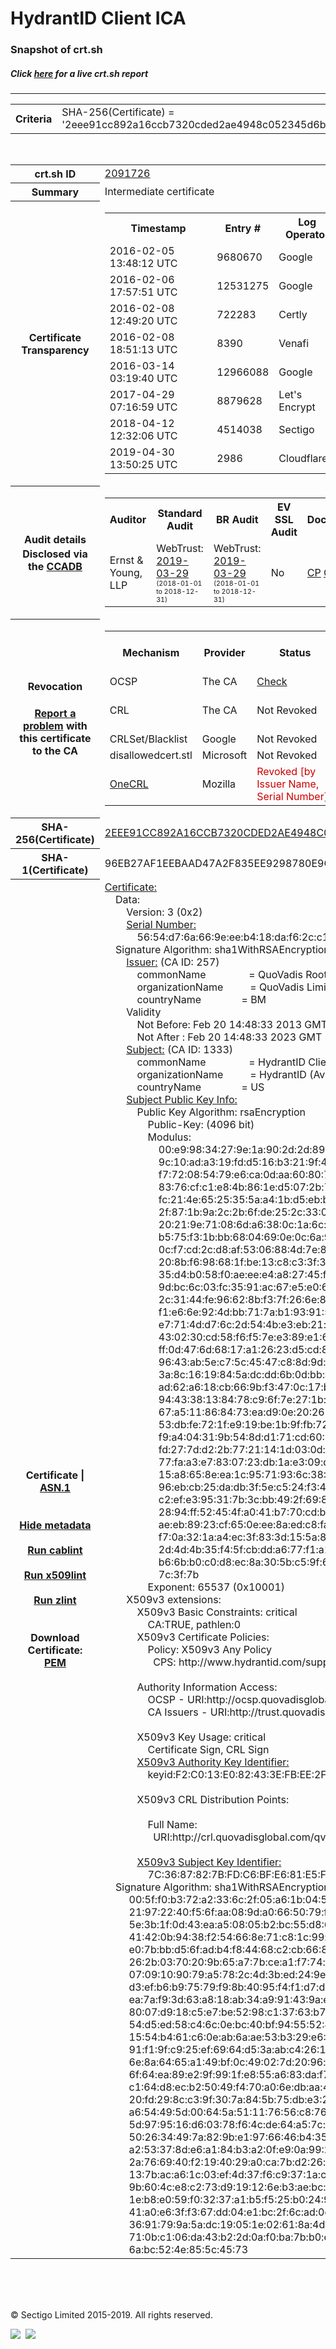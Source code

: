 # HydrantID Client ICA
### Snapshot of crt.sh
##### Click [here](https://crt.sh/?q=2EEE91CC892A16CCB7320CDED2AE4948C052345D6B24E214C24EB93932D10DD9) for a live crt.sh report

---
<!DOCTYPE HTML PUBLIC "-//W3C//DTD HTML 4.0 Transitional//EN">
<HTML>

<BODY>

<TABLE>
  <TR>
    <TH class="outer">Criteria</TH>
    <TD class="outer">SHA-256(Certificate) = '2eee91cc892a16ccb7320cded2ae4948c052345d6b24e214c24eb93932d10dd9'</TD>
  </TR>
</TABLE>
<BR>
<TABLE>
  <TR>
    <TH class="outer">crt.sh ID</TH>
    <TD class="outer"><A href="?id=2091726">2091726</A></TD>
  </TR>
  <TR>
    <TH class="outer">Summary</TH>
    <TD class="outer">Intermediate certificate</TD>
  </TR>
  <TR>
    <TH class="outer">Certificate<BR>Transparency</TH>
    <TD class="outer">
<TABLE class="options" style="margin-left:0px">
  <TR>
    <TH>Timestamp</TH>
    <TH>Entry #</TH>
    <TH>Log Operator</TH>
    <TH>Log URL</TH>
  </TR>
  <TR>
    <TD>2016-02-05&nbsp; <FONT class="small">13:48:12 UTC</FONT></TD>
    <TD>9680670</TD>
    <TD>Google</TD>
    <TD>https://ct.googleapis.com/rocketeer</TD>
  </TR>
  <TR>
    <TD>2016-02-06&nbsp; <FONT class="small">17:57:51 UTC</FONT></TD>
    <TD>12531275</TD>
    <TD>Google</TD>
    <TD>https://ct.googleapis.com/pilot</TD>
  </TR>
  <TR>
    <TD>2016-02-08&nbsp; <FONT class="small">12:49:20 UTC</FONT></TD>
    <TD>722283</TD>
    <TD>Certly</TD>
    <TD>https://log.certly.io</TD>
  </TR>
  <TR>
    <TD>2016-02-08&nbsp; <FONT class="small">18:51:13 UTC</FONT></TD>
    <TD>8390</TD>
    <TD>Venafi</TD>
    <TD>https://ctlog.api.venafi.com</TD>
  </TR>
  <TR>
    <TD>2016-03-14&nbsp; <FONT class="small">03:19:40 UTC</FONT></TD>
    <TD>12966088</TD>
    <TD>Google</TD>
    <TD>https://ct.googleapis.com/aviator</TD>
  </TR>
  <TR>
    <TD>2017-04-29&nbsp; <FONT class="small">07:16:59 UTC</FONT></TD>
    <TD>8879628</TD>
    <TD>Let's Encrypt</TD>
    <TD>https://clicky.ct.letsencrypt.org</TD>
  </TR>
  <TR>
    <TD>2018-04-12&nbsp; <FONT class="small">12:32:06 UTC</FONT></TD>
    <TD>4514038</TD>
    <TD>Sectigo</TD>
    <TD>https://dodo.ct.comodo.com</TD>
  </TR>
  <TR>
    <TD>2019-04-30&nbsp; <FONT class="small">13:50:25 UTC</FONT></TD>
    <TD>2986</TD>
    <TD>Cloudflare</TD>
    <TD>https://ct.cloudflare.com/logs/nimbus2023</TD>
  </TR>
</TABLE>
    </TD>
  </TR>
  <TR>
    <TH class="outer">Audit details<BR>
      <DIV class="small" style="padding-top:3px">Disclosed via the
        <A href="//ccadb-public.secure.force.com/mozilla/PublicAllIntermediateCerts" target="_blank">CCADB</A></DIV>
    </TH>
    <TD class="outer">
<TABLE class="options" style="margin-left:0px">
  <TR>
    <TH>Auditor</TH>
    <TH>Standard Audit</TH>
    <TH>BR Audit</TH>
    <TH>EV SSL Audit</TH>
    <TH>Documents</TH>
    <TH>CCADB</TH>
    <TH>Root Owner / Certificate</TH>
  </TR>
  <TR>
    <TD style="vertical-align:middle">Ernst & Young, LLP</TD>
    <TD>WebTrust:
      <A href="https://www.cpacanada.ca/generichandlers/CPACHandler.ashx?attachmentid=227627" target="_blank">2019-03-29</A>
      <BR><FONT style="font-size:8pt">(2018-01-01 to 2018-12-31)</FONT></TD>
    <TD>WebTrust:
      <A href="https://www.cpacanada.ca/generichandlers/CPACHandler.ashx?attachmentid=227628" target="_blank">2019-03-29</A>
      <BR><FONT style="font-size:8pt">(2018-01-01 to 2018-12-31)</FONT></TD>
    <TD>No    <TD>
      <A href="https://www.quovadisglobal.com/~/media/Files/Repository/QV_RCA1_RCA3_CPCPS_V4_25.ashx" target="blank">CP</A>
      <A href="https://www.quovadisglobal.com/~/media/Files/Repository/QV_RCA2_CPCPS_v2.5.ashx" target="blank">CPS</A>
    </TD>
    <TD><A href="//ccadb.force.com/001o000000x258tAAA" target="_blank">001o000000x258tAAA</A></TD>
    <TD><A href="/?id=6929">QuoVadis</A></TD>
  </TR>
</TABLE>
    </TD>
  </TR>
  <TR>
    <TH class="outer">Revocation<BR><BR>
      <DIV class="small" style="padding-top:3px"><A href="?id=2091726&opt=problemreporting">Report a problem</A> with<BR>this certificate to the CA</DIV></TH>
    <TD class="outer">
      <TABLE class="options" style="margin-left:0px">
        <TR>
          <TH>Mechanism</TH>
          <TH>Provider</TH>
          <TH>Status</TH>
          <TH>Revocation Date</TH>
          <TH>Last Observed in CRL</TH>
          <TH>Last Checked <SPAN style="color:#CC0000;vertical-align:middle;font-size:70%;font-weight:normal">(Error)</SPAN></TH>
        </TR>
        <TR>
          <TD>OCSP</TD>
          <TD>The CA</TD>
          <TD><A href="?id=2091726&opt=ocsp">Check</A></TD>
          <TD><SPAN style="color:#888888">?</SPAN></TD>
          <TD><SPAN style="color:#888888">n/a</SPAN></TD>
          <TD><SPAN style="color:#888888">?</SPAN></TD>
        </TR>
        <TR>
          <TD>CRL</TD>
          <TD>The CA</TD>
          <TD>Not Revoked</TD><TD><SPAN style="color:#888888">n/a</SPAN></TD><TD><SPAN style="color:#888888">n/a</SPAN></TD><TD>2019-12-04&nbsp; <FONT class="small">17:11:31 UTC</FONT></TD>
        </TR>
        <TR>
          <TD>CRLSet/Blacklist</TD>
          <TD>Google</TD>
          <TD>Not Revoked</TD>
          <TD><SPAN style="color:#888888">n/a</SPAN></TD>
          <TD><SPAN style="color:#888888">n/a</SPAN></TD>
          <TD><SPAN style="color:#888888">n/a</SPAN></TD>
        </TR>
        <TR>
          <TD>disallowedcert.stl</TD>
          <TD>Microsoft</TD>
          <TD>Not Revoked</TD>
          <TD><SPAN style="color:#888888">n/a</SPAN></TD>
          <TD><SPAN style="color:#888888">n/a</SPAN></TD>
          <TD><SPAN style="color:#888888">n/a</SPAN></TD>
        </TR>
        <TR>
          <TD><A href="/mozilla-onecrl" target="_blank">OneCRL</A></TD>
          <TD>Mozilla</TD>
          <TD><SPAN style="color:#CC0000">Revoked [by Issuer Name, Serial Number]</SPAN></TD><TD><SPAN style="color:#888888">Unknown</SPAN></TD>
          <TD><SPAN style="color:#888888">n/a</SPAN></TD>
          <TD><SPAN style="color:#888888">n/a</SPAN></TD>
        </TR>
      </TABLE>
    </TD>
  </TR>
  <TR>
    <TH class="outer">SHA-256(Certificate)</TH>
    <TD class="outer"><A href="//censys.io/certificates/2eee91cc892a16ccb7320cded2ae4948c052345d6b24e214c24eb93932d10dd9">2EEE91CC892A16CCB7320CDED2AE4948C052345D6B24E214C24EB93932D10DD9</A></TD>
  </TR>
  <TR>
    <TH class="outer">SHA-1(Certificate)</TH>
    <TD class="outer">96EB27AF1EEBAAD47A2F835EE9298780E9C6FB74</TD>
  </TR>
  <TR>
    <TH class="outer">Certificate | <A href="?asn1=2091726">ASN.1</A>
      <SPAN class="small"><BR>
      <BR><BR><A href="?id=2091726&opt=nometadata">Hide metadata</A>
      <BR><BR><A href="?id=2091726&opt=cablint">Run cablint</A>
      <BR><BR><A href="?id=2091726&opt=x509lint">Run x509lint</A>
      <BR><BR><A href="?id=2091726&opt=zlint">Run zlint</A>
      <BR><BR><BR>Download Certificate: <A href="?d=2091726">PEM</A>
      </SPAN>
    </TH>
    <TD class="text"><A href="?d=2091726">Certificate:</A><BR>&nbsp;&nbsp;&nbsp;&nbsp;Data:<BR>&nbsp;&nbsp;&nbsp;&nbsp;&nbsp;&nbsp;&nbsp;&nbsp;Version:&nbsp;3&nbsp;(0x2)<BR>&nbsp;&nbsp;&nbsp;&nbsp;&nbsp;&nbsp;&nbsp;&nbsp;<A href="?serial=5654d76a669eeeb418daf62cc1196b39b480e899">Serial&nbsp;Number:</A><BR>&nbsp;&nbsp;&nbsp;&nbsp;&nbsp;&nbsp;&nbsp;&nbsp;&nbsp;&nbsp;&nbsp;&nbsp;56:54:d7:6a:66:9e:ee:b4:18:da:f6:2c:c1:19:6b:39:b4:80:e8:99<BR>&nbsp;&nbsp;&nbsp;&nbsp;Signature&nbsp;Algorithm:&nbsp;sha1WithRSAEncryption<BR>&nbsp;&nbsp;&nbsp;&nbsp;&nbsp;&nbsp;&nbsp;&nbsp;<A href="?caid=257">Issuer:</A> <SPAN class="small">(CA ID: 257)</SPAN><BR>&nbsp;&nbsp;&nbsp;&nbsp;&nbsp;&nbsp;&nbsp;&nbsp;&nbsp;&nbsp;&nbsp;&nbsp;commonName&nbsp;&nbsp;&nbsp;&nbsp;&nbsp;&nbsp;&nbsp;&nbsp;&nbsp;&nbsp;&nbsp;&nbsp;&nbsp;&nbsp;&nbsp;&nbsp;=&nbsp;QuoVadis&nbsp;Root&nbsp;CA&nbsp;3<BR>&nbsp;&nbsp;&nbsp;&nbsp;&nbsp;&nbsp;&nbsp;&nbsp;&nbsp;&nbsp;&nbsp;&nbsp;organizationName&nbsp;&nbsp;&nbsp;&nbsp;&nbsp;&nbsp;&nbsp;&nbsp;&nbsp;&nbsp;=&nbsp;QuoVadis&nbsp;Limited<BR>&nbsp;&nbsp;&nbsp;&nbsp;&nbsp;&nbsp;&nbsp;&nbsp;&nbsp;&nbsp;&nbsp;&nbsp;countryName&nbsp;&nbsp;&nbsp;&nbsp;&nbsp;&nbsp;&nbsp;&nbsp;&nbsp;&nbsp;&nbsp;&nbsp;&nbsp;&nbsp;&nbsp;=&nbsp;BM<BR>&nbsp;&nbsp;&nbsp;&nbsp;&nbsp;&nbsp;&nbsp;&nbsp;Validity<BR>&nbsp;&nbsp;&nbsp;&nbsp;&nbsp;&nbsp;&nbsp;&nbsp;&nbsp;&nbsp;&nbsp;&nbsp;Not&nbsp;Before:&nbsp;Feb&nbsp;20&nbsp;14:48:33&nbsp;2013&nbsp;GMT<BR>&nbsp;&nbsp;&nbsp;&nbsp;&nbsp;&nbsp;&nbsp;&nbsp;&nbsp;&nbsp;&nbsp;&nbsp;Not&nbsp;After&nbsp;:&nbsp;Feb&nbsp;20&nbsp;14:48:33&nbsp;2023&nbsp;GMT<BR>&nbsp;&nbsp;&nbsp;&nbsp;&nbsp;&nbsp;&nbsp;&nbsp;<A href="?caid=1333">Subject:</A> <SPAN class="small">(CA ID: 1333)</SPAN><BR>&nbsp;&nbsp;&nbsp;&nbsp;&nbsp;&nbsp;&nbsp;&nbsp;&nbsp;&nbsp;&nbsp;&nbsp;commonName&nbsp;&nbsp;&nbsp;&nbsp;&nbsp;&nbsp;&nbsp;&nbsp;&nbsp;&nbsp;&nbsp;&nbsp;&nbsp;&nbsp;&nbsp;&nbsp;=&nbsp;HydrantID&nbsp;Client&nbsp;ICA<BR>&nbsp;&nbsp;&nbsp;&nbsp;&nbsp;&nbsp;&nbsp;&nbsp;&nbsp;&nbsp;&nbsp;&nbsp;organizationName&nbsp;&nbsp;&nbsp;&nbsp;&nbsp;&nbsp;&nbsp;&nbsp;&nbsp;&nbsp;=&nbsp;HydrantID&nbsp;(Avalanche&nbsp;Cloud&nbsp;Corporation)<BR>&nbsp;&nbsp;&nbsp;&nbsp;&nbsp;&nbsp;&nbsp;&nbsp;&nbsp;&nbsp;&nbsp;&nbsp;countryName&nbsp;&nbsp;&nbsp;&nbsp;&nbsp;&nbsp;&nbsp;&nbsp;&nbsp;&nbsp;&nbsp;&nbsp;&nbsp;&nbsp;&nbsp;=&nbsp;US<BR>&nbsp;&nbsp;&nbsp;&nbsp;&nbsp;&nbsp;&nbsp;&nbsp;<A href="?spkisha256=52c23088d05c12c6c81703f9296e5c22e984e9445907cb36f0c1bd8d2ddfae3d">Subject&nbsp;Public&nbsp;Key&nbsp;Info:</A><BR>&nbsp;&nbsp;&nbsp;&nbsp;&nbsp;&nbsp;&nbsp;&nbsp;&nbsp;&nbsp;&nbsp;&nbsp;Public&nbsp;Key&nbsp;Algorithm:&nbsp;rsaEncryption<BR>&nbsp;&nbsp;&nbsp;&nbsp;&nbsp;&nbsp;&nbsp;&nbsp;&nbsp;&nbsp;&nbsp;&nbsp;&nbsp;&nbsp;&nbsp;&nbsp;Public-Key:&nbsp;(4096&nbsp;bit)<BR>&nbsp;&nbsp;&nbsp;&nbsp;&nbsp;&nbsp;&nbsp;&nbsp;&nbsp;&nbsp;&nbsp;&nbsp;&nbsp;&nbsp;&nbsp;&nbsp;Modulus:<BR>&nbsp;&nbsp;&nbsp;&nbsp;&nbsp;&nbsp;&nbsp;&nbsp;&nbsp;&nbsp;&nbsp;&nbsp;&nbsp;&nbsp;&nbsp;&nbsp;&nbsp;&nbsp;&nbsp;&nbsp;00:e9:98:34:27:9e:1a:90:2d:2d:89:60:1b:c7:1d:<BR>&nbsp;&nbsp;&nbsp;&nbsp;&nbsp;&nbsp;&nbsp;&nbsp;&nbsp;&nbsp;&nbsp;&nbsp;&nbsp;&nbsp;&nbsp;&nbsp;&nbsp;&nbsp;&nbsp;&nbsp;9c:10:ad:a3:19:fd:d5:16:b3:21:9f:49:da:7f:cd:<BR>&nbsp;&nbsp;&nbsp;&nbsp;&nbsp;&nbsp;&nbsp;&nbsp;&nbsp;&nbsp;&nbsp;&nbsp;&nbsp;&nbsp;&nbsp;&nbsp;&nbsp;&nbsp;&nbsp;&nbsp;f7:72:08:54:79:e6:ca:0d:aa:60:80:70:6b:b6:03:<BR>&nbsp;&nbsp;&nbsp;&nbsp;&nbsp;&nbsp;&nbsp;&nbsp;&nbsp;&nbsp;&nbsp;&nbsp;&nbsp;&nbsp;&nbsp;&nbsp;&nbsp;&nbsp;&nbsp;&nbsp;83:76:cf:c1:e8:4b:86:1e:d5:07:2b:75:7a:2a:55:<BR>&nbsp;&nbsp;&nbsp;&nbsp;&nbsp;&nbsp;&nbsp;&nbsp;&nbsp;&nbsp;&nbsp;&nbsp;&nbsp;&nbsp;&nbsp;&nbsp;&nbsp;&nbsp;&nbsp;&nbsp;fc:21:4e:65:25:35:5a:a4:1b:d5:eb:b3:d1:e7:41:<BR>&nbsp;&nbsp;&nbsp;&nbsp;&nbsp;&nbsp;&nbsp;&nbsp;&nbsp;&nbsp;&nbsp;&nbsp;&nbsp;&nbsp;&nbsp;&nbsp;&nbsp;&nbsp;&nbsp;&nbsp;2f:87:1b:9a:2c:2b:6f:de:25:2c:33:0e:0c:f4:20:<BR>&nbsp;&nbsp;&nbsp;&nbsp;&nbsp;&nbsp;&nbsp;&nbsp;&nbsp;&nbsp;&nbsp;&nbsp;&nbsp;&nbsp;&nbsp;&nbsp;&nbsp;&nbsp;&nbsp;&nbsp;20:21:9e:71:08:6d:a6:38:0c:1a:6c:47:5b:88:17:<BR>&nbsp;&nbsp;&nbsp;&nbsp;&nbsp;&nbsp;&nbsp;&nbsp;&nbsp;&nbsp;&nbsp;&nbsp;&nbsp;&nbsp;&nbsp;&nbsp;&nbsp;&nbsp;&nbsp;&nbsp;b5:75:f3:1b:bb:68:04:69:0e:0c:6a:91:c9:c6:de:<BR>&nbsp;&nbsp;&nbsp;&nbsp;&nbsp;&nbsp;&nbsp;&nbsp;&nbsp;&nbsp;&nbsp;&nbsp;&nbsp;&nbsp;&nbsp;&nbsp;&nbsp;&nbsp;&nbsp;&nbsp;0c:f7:cd:2c:d8:af:53:06:88:4d:7e:80:d5:af:c9:<BR>&nbsp;&nbsp;&nbsp;&nbsp;&nbsp;&nbsp;&nbsp;&nbsp;&nbsp;&nbsp;&nbsp;&nbsp;&nbsp;&nbsp;&nbsp;&nbsp;&nbsp;&nbsp;&nbsp;&nbsp;20:8b:f6:98:68:1f:be:13:c8:c3:3f:37:7c:37:f0:<BR>&nbsp;&nbsp;&nbsp;&nbsp;&nbsp;&nbsp;&nbsp;&nbsp;&nbsp;&nbsp;&nbsp;&nbsp;&nbsp;&nbsp;&nbsp;&nbsp;&nbsp;&nbsp;&nbsp;&nbsp;35:d4:b0:58:f0:ae:ee:e4:a8:27:45:fd:14:b8:ed:<BR>&nbsp;&nbsp;&nbsp;&nbsp;&nbsp;&nbsp;&nbsp;&nbsp;&nbsp;&nbsp;&nbsp;&nbsp;&nbsp;&nbsp;&nbsp;&nbsp;&nbsp;&nbsp;&nbsp;&nbsp;9d:bc:6c:03:fc:35:91:ac:67:e5:e0:62:c5:d3:88:<BR>&nbsp;&nbsp;&nbsp;&nbsp;&nbsp;&nbsp;&nbsp;&nbsp;&nbsp;&nbsp;&nbsp;&nbsp;&nbsp;&nbsp;&nbsp;&nbsp;&nbsp;&nbsp;&nbsp;&nbsp;2c:31:44:fe:96:62:8b:f3:7f:26:6e:83:f8:27:12:<BR>&nbsp;&nbsp;&nbsp;&nbsp;&nbsp;&nbsp;&nbsp;&nbsp;&nbsp;&nbsp;&nbsp;&nbsp;&nbsp;&nbsp;&nbsp;&nbsp;&nbsp;&nbsp;&nbsp;&nbsp;f1:e6:6e:92:4d:bb:71:7a:b1:93:91:52:b5:23:0c:<BR>&nbsp;&nbsp;&nbsp;&nbsp;&nbsp;&nbsp;&nbsp;&nbsp;&nbsp;&nbsp;&nbsp;&nbsp;&nbsp;&nbsp;&nbsp;&nbsp;&nbsp;&nbsp;&nbsp;&nbsp;e7:71:4d:d7:6c:2d:54:4b:e3:eb:21:a7:ca:9b:1e:<BR>&nbsp;&nbsp;&nbsp;&nbsp;&nbsp;&nbsp;&nbsp;&nbsp;&nbsp;&nbsp;&nbsp;&nbsp;&nbsp;&nbsp;&nbsp;&nbsp;&nbsp;&nbsp;&nbsp;&nbsp;43:02:30:cd:58:f6:f5:7e:e3:89:e1:64:99:22:19:<BR>&nbsp;&nbsp;&nbsp;&nbsp;&nbsp;&nbsp;&nbsp;&nbsp;&nbsp;&nbsp;&nbsp;&nbsp;&nbsp;&nbsp;&nbsp;&nbsp;&nbsp;&nbsp;&nbsp;&nbsp;ff:0d:47:6d:68:17:a1:26:23:d5:cd:86:25:2b:90:<BR>&nbsp;&nbsp;&nbsp;&nbsp;&nbsp;&nbsp;&nbsp;&nbsp;&nbsp;&nbsp;&nbsp;&nbsp;&nbsp;&nbsp;&nbsp;&nbsp;&nbsp;&nbsp;&nbsp;&nbsp;96:43:ab:5e:c7:5c:45:47:c8:8d:9d:30:f2:2f:63:<BR>&nbsp;&nbsp;&nbsp;&nbsp;&nbsp;&nbsp;&nbsp;&nbsp;&nbsp;&nbsp;&nbsp;&nbsp;&nbsp;&nbsp;&nbsp;&nbsp;&nbsp;&nbsp;&nbsp;&nbsp;3a:8c:16:19:84:5a:dc:dd:6b:0d:bb:a2:4a:b3:e2:<BR>&nbsp;&nbsp;&nbsp;&nbsp;&nbsp;&nbsp;&nbsp;&nbsp;&nbsp;&nbsp;&nbsp;&nbsp;&nbsp;&nbsp;&nbsp;&nbsp;&nbsp;&nbsp;&nbsp;&nbsp;ad:62:a6:18:cb:66:9b:f3:47:0c:17:bf:47:a8:0e:<BR>&nbsp;&nbsp;&nbsp;&nbsp;&nbsp;&nbsp;&nbsp;&nbsp;&nbsp;&nbsp;&nbsp;&nbsp;&nbsp;&nbsp;&nbsp;&nbsp;&nbsp;&nbsp;&nbsp;&nbsp;94:43:38:13:84:78:c9:6f:7e:27:1b:ab:61:d3:cf:<BR>&nbsp;&nbsp;&nbsp;&nbsp;&nbsp;&nbsp;&nbsp;&nbsp;&nbsp;&nbsp;&nbsp;&nbsp;&nbsp;&nbsp;&nbsp;&nbsp;&nbsp;&nbsp;&nbsp;&nbsp;67:a5:11:86:84:73:ea:d9:0e:20:26:3b:38:36:56:<BR>&nbsp;&nbsp;&nbsp;&nbsp;&nbsp;&nbsp;&nbsp;&nbsp;&nbsp;&nbsp;&nbsp;&nbsp;&nbsp;&nbsp;&nbsp;&nbsp;&nbsp;&nbsp;&nbsp;&nbsp;53:db:fe:72:1f:e9:19:be:1b:9f:fb:72:45:60:ff:<BR>&nbsp;&nbsp;&nbsp;&nbsp;&nbsp;&nbsp;&nbsp;&nbsp;&nbsp;&nbsp;&nbsp;&nbsp;&nbsp;&nbsp;&nbsp;&nbsp;&nbsp;&nbsp;&nbsp;&nbsp;f9:a4:04:31:9b:54:8d:d1:71:cd:60:74:18:8b:58:<BR>&nbsp;&nbsp;&nbsp;&nbsp;&nbsp;&nbsp;&nbsp;&nbsp;&nbsp;&nbsp;&nbsp;&nbsp;&nbsp;&nbsp;&nbsp;&nbsp;&nbsp;&nbsp;&nbsp;&nbsp;fd:27:7d:d2:2b:77:21:14:1d:03:0d:1d:fd:89:fb:<BR>&nbsp;&nbsp;&nbsp;&nbsp;&nbsp;&nbsp;&nbsp;&nbsp;&nbsp;&nbsp;&nbsp;&nbsp;&nbsp;&nbsp;&nbsp;&nbsp;&nbsp;&nbsp;&nbsp;&nbsp;77:fa:a3:e7:83:07:23:db:1a:e3:09:dc:80:7a:33:<BR>&nbsp;&nbsp;&nbsp;&nbsp;&nbsp;&nbsp;&nbsp;&nbsp;&nbsp;&nbsp;&nbsp;&nbsp;&nbsp;&nbsp;&nbsp;&nbsp;&nbsp;&nbsp;&nbsp;&nbsp;15:a8:65:8e:ea:1c:95:71:93:6c:38:10:71:55:7b:<BR>&nbsp;&nbsp;&nbsp;&nbsp;&nbsp;&nbsp;&nbsp;&nbsp;&nbsp;&nbsp;&nbsp;&nbsp;&nbsp;&nbsp;&nbsp;&nbsp;&nbsp;&nbsp;&nbsp;&nbsp;96:eb:cb:25:da:db:3f:5e:c5:24:f3:4f:5d:83:eb:<BR>&nbsp;&nbsp;&nbsp;&nbsp;&nbsp;&nbsp;&nbsp;&nbsp;&nbsp;&nbsp;&nbsp;&nbsp;&nbsp;&nbsp;&nbsp;&nbsp;&nbsp;&nbsp;&nbsp;&nbsp;c2:ef:e3:95:31:7b:3c:bb:49:2f:69:89:a6:4c:80:<BR>&nbsp;&nbsp;&nbsp;&nbsp;&nbsp;&nbsp;&nbsp;&nbsp;&nbsp;&nbsp;&nbsp;&nbsp;&nbsp;&nbsp;&nbsp;&nbsp;&nbsp;&nbsp;&nbsp;&nbsp;28:94:ff:52:45:4f:a0:41:b7:70:cd:b0:0d:30:1c:<BR>&nbsp;&nbsp;&nbsp;&nbsp;&nbsp;&nbsp;&nbsp;&nbsp;&nbsp;&nbsp;&nbsp;&nbsp;&nbsp;&nbsp;&nbsp;&nbsp;&nbsp;&nbsp;&nbsp;&nbsp;ae:eb:89:23:cf:65:0e:ee:8a:ed:c8:fa:91:b7:ef:<BR>&nbsp;&nbsp;&nbsp;&nbsp;&nbsp;&nbsp;&nbsp;&nbsp;&nbsp;&nbsp;&nbsp;&nbsp;&nbsp;&nbsp;&nbsp;&nbsp;&nbsp;&nbsp;&nbsp;&nbsp;f7:0a:32:1a:a4:ec:3f:83:3d:15:5a:82:95:36:ed:<BR>&nbsp;&nbsp;&nbsp;&nbsp;&nbsp;&nbsp;&nbsp;&nbsp;&nbsp;&nbsp;&nbsp;&nbsp;&nbsp;&nbsp;&nbsp;&nbsp;&nbsp;&nbsp;&nbsp;&nbsp;2d:4d:4b:35:f4:5f:cb:dd:a6:77:f1:a1:b6:8b:8f:<BR>&nbsp;&nbsp;&nbsp;&nbsp;&nbsp;&nbsp;&nbsp;&nbsp;&nbsp;&nbsp;&nbsp;&nbsp;&nbsp;&nbsp;&nbsp;&nbsp;&nbsp;&nbsp;&nbsp;&nbsp;b6:6b:b0:c0:d8:ec:8a:30:5b:c5:9f:67:d2:8b:51:<BR>&nbsp;&nbsp;&nbsp;&nbsp;&nbsp;&nbsp;&nbsp;&nbsp;&nbsp;&nbsp;&nbsp;&nbsp;&nbsp;&nbsp;&nbsp;&nbsp;&nbsp;&nbsp;&nbsp;&nbsp;7c:3f:7b<BR>&nbsp;&nbsp;&nbsp;&nbsp;&nbsp;&nbsp;&nbsp;&nbsp;&nbsp;&nbsp;&nbsp;&nbsp;&nbsp;&nbsp;&nbsp;&nbsp;Exponent:&nbsp;65537&nbsp;(0x10001)<BR>&nbsp;&nbsp;&nbsp;&nbsp;&nbsp;&nbsp;&nbsp;&nbsp;X509v3&nbsp;extensions:<BR>&nbsp;&nbsp;&nbsp;&nbsp;&nbsp;&nbsp;&nbsp;&nbsp;&nbsp;&nbsp;&nbsp;&nbsp;X509v3&nbsp;Basic&nbsp;Constraints:&nbsp;critical<BR>&nbsp;&nbsp;&nbsp;&nbsp;&nbsp;&nbsp;&nbsp;&nbsp;&nbsp;&nbsp;&nbsp;&nbsp;&nbsp;&nbsp;&nbsp;&nbsp;CA:TRUE,&nbsp;pathlen:0<BR>&nbsp;&nbsp;&nbsp;&nbsp;&nbsp;&nbsp;&nbsp;&nbsp;&nbsp;&nbsp;&nbsp;&nbsp;X509v3&nbsp;Certificate&nbsp;Policies:&nbsp;<BR>&nbsp;&nbsp;&nbsp;&nbsp;&nbsp;&nbsp;&nbsp;&nbsp;&nbsp;&nbsp;&nbsp;&nbsp;&nbsp;&nbsp;&nbsp;&nbsp;Policy:&nbsp;X509v3&nbsp;Any&nbsp;Policy<BR>&nbsp;&nbsp;&nbsp;&nbsp;&nbsp;&nbsp;&nbsp;&nbsp;&nbsp;&nbsp;&nbsp;&nbsp;&nbsp;&nbsp;&nbsp;&nbsp;&nbsp;&nbsp;CPS:&nbsp;http://www.hydrantid.com/support/repository<BR><BR>&nbsp;&nbsp;&nbsp;&nbsp;&nbsp;&nbsp;&nbsp;&nbsp;&nbsp;&nbsp;&nbsp;&nbsp;Authority&nbsp;Information&nbsp;Access:&nbsp;<BR>&nbsp;&nbsp;&nbsp;&nbsp;&nbsp;&nbsp;&nbsp;&nbsp;&nbsp;&nbsp;&nbsp;&nbsp;&nbsp;&nbsp;&nbsp;&nbsp;OCSP&nbsp;-&nbsp;URI:http://ocsp.quovadisglobal.com<BR>&nbsp;&nbsp;&nbsp;&nbsp;&nbsp;&nbsp;&nbsp;&nbsp;&nbsp;&nbsp;&nbsp;&nbsp;&nbsp;&nbsp;&nbsp;&nbsp;CA&nbsp;Issuers&nbsp;-&nbsp;URI:http://trust.quovadisglobal.com/qvrca3.crt<BR><BR>&nbsp;&nbsp;&nbsp;&nbsp;&nbsp;&nbsp;&nbsp;&nbsp;&nbsp;&nbsp;&nbsp;&nbsp;X509v3&nbsp;Key&nbsp;Usage:&nbsp;critical<BR>&nbsp;&nbsp;&nbsp;&nbsp;&nbsp;&nbsp;&nbsp;&nbsp;&nbsp;&nbsp;&nbsp;&nbsp;&nbsp;&nbsp;&nbsp;&nbsp;Certificate&nbsp;Sign,&nbsp;CRL&nbsp;Sign<BR>&nbsp;&nbsp;&nbsp;&nbsp;&nbsp;&nbsp;&nbsp;&nbsp;&nbsp;&nbsp;&nbsp;&nbsp;<A href="?ski=f2c013e082433efbee2f673296355cdbb8cb02d0">X509v3&nbsp;Authority&nbsp;Key&nbsp;Identifier:</A><BR>&nbsp;&nbsp;&nbsp;&nbsp;&nbsp;&nbsp;&nbsp;&nbsp;&nbsp;&nbsp;&nbsp;&nbsp;&nbsp;&nbsp;&nbsp;&nbsp;keyid:F2:C0:13:E0:82:43:3E:FB:EE:2F:67:32:96:35:5C:DB:B8:CB:02:D0<BR><BR>&nbsp;&nbsp;&nbsp;&nbsp;&nbsp;&nbsp;&nbsp;&nbsp;&nbsp;&nbsp;&nbsp;&nbsp;X509v3&nbsp;CRL&nbsp;Distribution&nbsp;Points:&nbsp;<BR><BR>&nbsp;&nbsp;&nbsp;&nbsp;&nbsp;&nbsp;&nbsp;&nbsp;&nbsp;&nbsp;&nbsp;&nbsp;&nbsp;&nbsp;&nbsp;&nbsp;Full&nbsp;Name:<BR>&nbsp;&nbsp;&nbsp;&nbsp;&nbsp;&nbsp;&nbsp;&nbsp;&nbsp;&nbsp;&nbsp;&nbsp;&nbsp;&nbsp;&nbsp;&nbsp;&nbsp;&nbsp;URI:http://crl.quovadisglobal.com/qvrca3.crl<BR><BR>&nbsp;&nbsp;&nbsp;&nbsp;&nbsp;&nbsp;&nbsp;&nbsp;&nbsp;&nbsp;&nbsp;&nbsp;<A href="?ski=7c3687827bfdc6bfe681e5f4004ca8047e604e39">X509v3&nbsp;Subject&nbsp;Key&nbsp;Identifier:</A><BR>&nbsp;&nbsp;&nbsp;&nbsp;&nbsp;&nbsp;&nbsp;&nbsp;&nbsp;&nbsp;&nbsp;&nbsp;&nbsp;&nbsp;&nbsp;&nbsp;7C:36:87:82:7B:FD:C6:BF:E6:81:E5:F4:00:4C:A8:04:7E:60:4E:39<BR>&nbsp;&nbsp;&nbsp;&nbsp;Signature&nbsp;Algorithm:&nbsp;sha1WithRSAEncryption<BR>&nbsp;&nbsp;&nbsp;&nbsp;&nbsp;&nbsp;&nbsp;&nbsp;&nbsp;00:5f:f0:b3:72:a2:33:6c:2f:05:a6:1b:04:5d:c3:be:e2:f2:<BR>&nbsp;&nbsp;&nbsp;&nbsp;&nbsp;&nbsp;&nbsp;&nbsp;&nbsp;21:97:22:40:f5:6f:aa:08:9d:a0:66:50:79:f2:92:eb:2e:8c:<BR>&nbsp;&nbsp;&nbsp;&nbsp;&nbsp;&nbsp;&nbsp;&nbsp;&nbsp;5e:3b:1f:0d:43:ea:a5:08:05:b2:bc:55:d8:6e:69:dd:b0:51:<BR>&nbsp;&nbsp;&nbsp;&nbsp;&nbsp;&nbsp;&nbsp;&nbsp;&nbsp;41:42:0b:94:38:f2:54:66:8e:71:c8:1c:99:cf:7c:63:b3:37:<BR>&nbsp;&nbsp;&nbsp;&nbsp;&nbsp;&nbsp;&nbsp;&nbsp;&nbsp;e0:7b:bb:d5:6f:ad:b4:f8:44:68:c2:cb:66:8d:56:ae:18:cb:<BR>&nbsp;&nbsp;&nbsp;&nbsp;&nbsp;&nbsp;&nbsp;&nbsp;&nbsp;26:2b:03:70:20:9b:65:a7:7b:ce:a1:f7:74:d6:6b:c4:ac:3c:<BR>&nbsp;&nbsp;&nbsp;&nbsp;&nbsp;&nbsp;&nbsp;&nbsp;&nbsp;07:09:10:90:79:a5:78:2c:4d:3b:ed:24:9e:dc:89:9c:58:a3:<BR>&nbsp;&nbsp;&nbsp;&nbsp;&nbsp;&nbsp;&nbsp;&nbsp;&nbsp;d3:ef:b6:b9:75:79:f9:8b:40:95:f4:f1:d7:d7:34:91:83:ad:<BR>&nbsp;&nbsp;&nbsp;&nbsp;&nbsp;&nbsp;&nbsp;&nbsp;&nbsp;ea:7a:f9:3d:63:a8:18:ab:34:a9:91:43:9a:ed:7b:d8:12:f4:<BR>&nbsp;&nbsp;&nbsp;&nbsp;&nbsp;&nbsp;&nbsp;&nbsp;&nbsp;80:07:d9:18:c5:e7:be:52:98:c1:37:63:b7:55:42:d0:b4:f3:<BR>&nbsp;&nbsp;&nbsp;&nbsp;&nbsp;&nbsp;&nbsp;&nbsp;&nbsp;54:d5:ed:58:c4:6c:0e:bc:40:bf:94:55:52:48:a8:90:9d:c2:<BR>&nbsp;&nbsp;&nbsp;&nbsp;&nbsp;&nbsp;&nbsp;&nbsp;&nbsp;15:54:b4:61:c6:0e:ab:6a:ae:53:b3:29:e6:7f:71:27:52:70:<BR>&nbsp;&nbsp;&nbsp;&nbsp;&nbsp;&nbsp;&nbsp;&nbsp;&nbsp;91:f1:9f:c9:25:ef:69:64:d5:3a:ab:c4:26:18:f8:2d:63:38:<BR>&nbsp;&nbsp;&nbsp;&nbsp;&nbsp;&nbsp;&nbsp;&nbsp;&nbsp;6e:8a:64:65:a1:49:bf:0c:49:02:7d:20:96:e4:d5:77:ae:af:<BR>&nbsp;&nbsp;&nbsp;&nbsp;&nbsp;&nbsp;&nbsp;&nbsp;&nbsp;6f:64:ea:89:e2:9f:99:1f:e8:55:a6:83:da:f7:87:5d:aa:4b:<BR>&nbsp;&nbsp;&nbsp;&nbsp;&nbsp;&nbsp;&nbsp;&nbsp;&nbsp;c1:64:d8:ec:b2:50:49:f4:70:a0:6e:db:aa:49:c6:c6:bb:12:<BR>&nbsp;&nbsp;&nbsp;&nbsp;&nbsp;&nbsp;&nbsp;&nbsp;&nbsp;20:fd:29:8c:c3:9f:30:7a:84:5b:75:db:e3:26:1b:09:02:4a:<BR>&nbsp;&nbsp;&nbsp;&nbsp;&nbsp;&nbsp;&nbsp;&nbsp;&nbsp;a6:54:49:5d:00:64:5a:51:11:76:56:c8:76:24:cc:cd:94:e0:<BR>&nbsp;&nbsp;&nbsp;&nbsp;&nbsp;&nbsp;&nbsp;&nbsp;&nbsp;5d:97:95:16:d6:03:78:f6:4c:de:64:a5:7c:cc:01:00:59:be:<BR>&nbsp;&nbsp;&nbsp;&nbsp;&nbsp;&nbsp;&nbsp;&nbsp;&nbsp;50:26:34:49:7a:82:9b:e1:97:66:46:b4:35:99:b5:eb:0b:f3:<BR>&nbsp;&nbsp;&nbsp;&nbsp;&nbsp;&nbsp;&nbsp;&nbsp;&nbsp;a2:53:37:8d:e6:a1:84:b3:a2:0f:e9:0a:99:2f:92:fa:bc:56:<BR>&nbsp;&nbsp;&nbsp;&nbsp;&nbsp;&nbsp;&nbsp;&nbsp;&nbsp;2a:76:69:40:f2:19:40:29:a0:ca:7b:d2:26:b1:fa:97:53:11:<BR>&nbsp;&nbsp;&nbsp;&nbsp;&nbsp;&nbsp;&nbsp;&nbsp;&nbsp;13:7b:ac:a6:1c:03:ef:4d:37:f6:c9:37:1a:c6:24:cb:da:14:<BR>&nbsp;&nbsp;&nbsp;&nbsp;&nbsp;&nbsp;&nbsp;&nbsp;&nbsp;9b:60:4c:e8:c2:73:d9:19:12:6e:b3:ae:bc:1e:77:bd:41:52:<BR>&nbsp;&nbsp;&nbsp;&nbsp;&nbsp;&nbsp;&nbsp;&nbsp;&nbsp;1e:b8:e0:59:f0:32:37:a1:b5:f5:25:b0:24:91:73:27:c2:49:<BR>&nbsp;&nbsp;&nbsp;&nbsp;&nbsp;&nbsp;&nbsp;&nbsp;&nbsp;41:a0:e6:3f:f3:67:dd:04:e1:bc:2f:6c:ad:0d:df:d3:96:ac:<BR>&nbsp;&nbsp;&nbsp;&nbsp;&nbsp;&nbsp;&nbsp;&nbsp;&nbsp;36:91:79:9a:5a:dc:19:05:1e:02:61:8a:4d:85:4f:84:8d:ed:<BR>&nbsp;&nbsp;&nbsp;&nbsp;&nbsp;&nbsp;&nbsp;&nbsp;&nbsp;71:0b:c1:06:da:43:b2:2d:0a:f0:ba:7b:b0:d9:da:be:12:d5:<BR>&nbsp;&nbsp;&nbsp;&nbsp;&nbsp;&nbsp;&nbsp;&nbsp;&nbsp;6a:bc:52:4e:85:5c:45:73<BR>    </TD>
  </TR>
</TABLE>

  <BR><BR><BR>

  <P class="copyright">&copy; Sectigo Limited 2015-2019. All rights reserved.</P>
  <DIV>
    <A href="https://sectigo.com/"><IMG src="/sectigo_s.png"></A>
    &nbsp;<A href="https://github.com/crtsh"><IMG src="/GitHub-Mark-32px.png"></A>
  </DIV>
</BODY>
</HTML>
